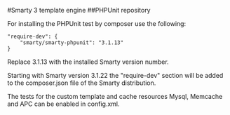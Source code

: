#Smarty 3 template engine
##PHPUnit repository

For installing the PHPUnit test by composer use the following:

    "require-dev": {
        "smarty/smarty-phpunit": "3.1.13"
    }

Replace 3.1.13 with the installed Smarty version number.

Starting with Smarty version 3.1.22 the "require-dev" section will be added
to the composer.json file of the Smarty distribution.

The tests for the custom template and cache resources Mysql, Memcache and APC can
be enabled in config.xml.

